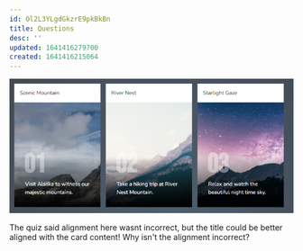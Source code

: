 ```yaml
---
id: Ol2L3YLgdGkzrE9pkBkBn
title: Questions
desc: ''
updated: 1641416279700
created: 1641416215064
---
```


![](/assets/images/2022-01-05-14-57-11.png)

The quiz said alignment here wasnt incorrect, but the title could be better aligned with the card content! Why isn't the alignment incorrect?
